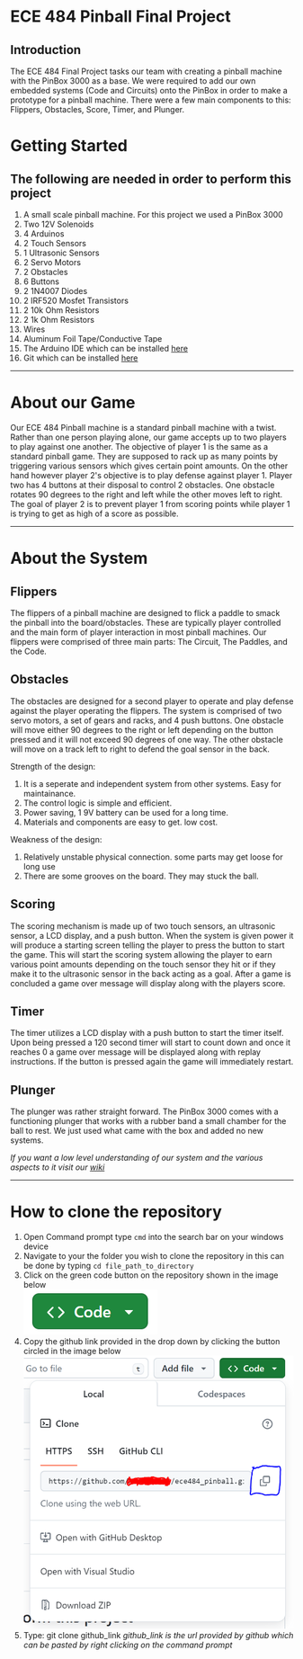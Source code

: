 # ECE 484 Pinball Final Project

## Introduction
The ECE 484 Final Project tasks our team with creating a pinball machine with the PinBox 3000 as a base. We were required to add our own embedded systems (Code and Circuits) onto the PinBox in order to make a prototype for a pinball machine. There were a few main components to this: Flippers, Obstacles, Score, Timer, and Plunger.

# Getting Started
## The following are needed in order to perform this project
1. A small scale pinball machine. For this project we used a PinBox 3000
2. Two 12V Solenoids
3. 4 Arduinos
4. 2 Touch Sensors
5. 1 Ultrasonic Sensors
6. 2 Servo Motors
7. 2 Obstacles
8. 6 Buttons
9. 2 1N4007 Diodes
10. 2 IRF520 Mosfet Transistors
11. 2 10k Ohm Resistors
12. 2 1k Ohm Resistors
13. Wires
14. Aluminum Foil Tape/Conductive Tape
15. The Arduino IDE which can be installed [here](https://www.arduino.cc/en/software)
16. Git which can be installed [here](https://git-scm.com/downloads)

---
# About our Game
Our ECE 484 Pinball machine is a standard pinball machine with a twist. Rather than one person playing alone, our game accepts up to two players to play against one another. The objective of player 1 is the same as a standard pinball game. They are supposed to rack up as many points by triggering various sensors which gives certain point amounts. On the other hand however player 2's objective is to play defense against player 1. Player two has 4 buttons at their disposal to control 2 obstacles. One obstacle rotates 90 degrees to the right and left while the other moves left to right. The goal of player 2 is to prevent player 1 from scoring points while player 1 is trying to get as high of a score as possible.

---
# About the System
## Flippers
The flippers of a pinball machine are designed to flick a paddle to smack the pinball into the board/obstacles. These are typically player controlled and the main form of player interaction in most pinball machines. Our flippers were comprised of three main parts: The Circuit, The Paddles, and the Code.

## Obstacles
The obstacles are designed for a second player to operate and play defense against the player operating the flippers. The system is comprised of two servo motors, a set of gears and racks, and 4 push buttons. One obstacle will move either 90 degrees to the right or left depending on the button pressed and it will not exceed 90 degrees of one way. The other obstacle will move on a track left to right to defend the goal sensor in the back. 

Strength of the design:
1. It is a seperate and independent system from other systems. Easy for maintainance.
2. The control logic is simple and efficient.
3. Power saving, 1 9V battery can be used for a long time.
4. Materials and components are easy to get. low cost.

Weakness of the design:
1. Relatively unstable physical connection. some parts may get loose for long use
2. There are some grooves on the board. They may stuck the ball.

## Scoring
The scoring mechanism is made up of two touch sensors, an ultrasonic sensor, a LCD display, and a push button. When the system is given power it will produce a starting screen telling the player to press the button to start the game. This will start the scoring system allowing the player to earn various point amounts depending on the touch sensor they hit or if they make it to the ultrasonic sensor in the back acting as a goal. After a game is concluded a game over message will display along with the players score. 

## Timer
The timer utilizes a LCD display with a push button to start the timer itself. Upon being pressed a 120 second timer will start to count down and once it reaches 0 a game over message will be displayed along with replay instructions. If the button is pressed again the game will immediately restart.

## Plunger
The plunger was rather straight forward. The PinBox 3000 comes with a functioning plunger that works with a rubber band a small chamber for the ball to rest. We just used what came with the box and added no new systems.

*If you want a low level understanding of our system and the various aspects to it visit our [wiki](https://github.com/MOconnorUS/ece484_pinball/wiki)*

---

# How to clone the repository
1. Open Command prompt type `cmd` into the search bar on your windows device
2. Navigate to your the folder you wish to clone the repository in this can be done by typing `cd file_path_to_directory`
3. Click on the green code button on the repository shown in the image below  
![Green Code Button](/assets/images/code_button.PNG "Green Code Button")
4. Copy the github link provided in the drop down by clicking the button circled in the image below  
![Copy Clone URL](/assets/images/copy_clone.PNG "Copy Clone URL")
5. Type: git clone github_link *github_link is the url provided by github which can be pasted by right clicking on the command prompt*
